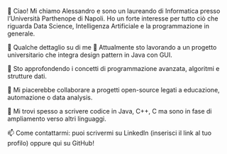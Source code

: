 👋 Ciao!
Mi chiamo Alessandro e sono un laureando di Informatica presso l’Università Parthenope di Napoli.
Ho un forte interesse per tutto ciò che riguarda Data Science, Intelligenza Artificiale e la programmazione in generale.

🚀 Qualche dettaglio su di me
🔭 Attualmente sto lavorando a un progetto universitario che integra design pattern in Java con GUI.

🌱 Sto approfondendo i concetti di programmazione avanzata, algoritmi e strutture dati.

👯 Mi piacerebbe collaborare a progetti open-source legati a educazione, automazione o data analysis.

💬 Mi trovi spesso a scrivere codice in Java, C++, C ma sono in fase di ampliamento verso altri linguaggi.

📫 Come contattarmi: puoi scrivermi su LinkedIn (inserisci il link al tuo profilo) oppure qui su GitHub!
